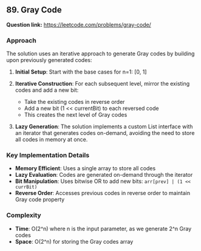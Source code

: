 ## 89. Gray Code

**Question link:** https://leetcode.com/problems/gray-code/

### Approach
The solution uses an iterative approach to generate Gray codes by building upon previously generated codes:

1. **Initial Setup**: Start with the base cases for n=1: [0, 1]

2. **Iterative Construction**: For each subsequent level, mirror the existing codes and add a new bit:
   - Take the existing codes in reverse order
   - Add a new bit (1 << currentBit) to each reversed code
   - This creates the next level of Gray codes

3. **Lazy Generation**: The solution implements a custom List interface with an iterator that generates codes on-demand, avoiding the need to store all codes in memory at once.

### Key Implementation Details
- **Memory Efficient**: Uses a single array to store all codes
- **Lazy Evaluation**: Codes are generated on-demand through the iterator
- **Bit Manipulation**: Uses bitwise OR to add new bits: `arr[prev] | (1 << currBit)`
- **Reverse Order**: Accesses previous codes in reverse order to maintain Gray code property

### Complexity
- **Time**: O(2^n) where n is the input parameter, as we generate 2^n Gray codes
- **Space**: O(2^n) for storing the Gray codes array